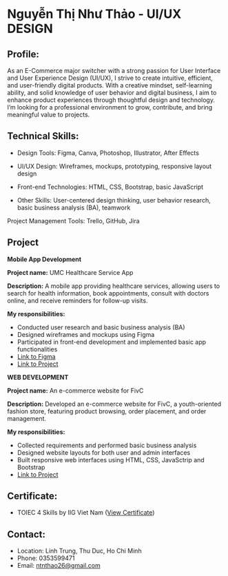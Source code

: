 # Nguyễn Thị Như Thảo - UI/UX DESIGN

## Profile:

As an E-Commerce major switcher with a strong passion for User Interface and User Experience Design (UI/UX), I strive to create intuitive, efficient, and user-friendly digital products. With a creative mindset, self-learning ability, and solid knowledge of user behavior and digital business, I aim to enhance product experiences through thoughtful design and technology. I’m looking for a professional environment to grow, contribute, and bring meaningful value to projects.

## Technical Skills:
* Design Tools: Figma, Canva, Photoshop, Illustrator, After Effects

* UI/UX Design: Wireframes, mockups, prototyping, responsive layout design

* Front-end Technologies: HTML, CSS, Bootstrap, basic JavaScript

* Other Skills: User-centered design thinking, user behavior research, basic business analysis (BA), teamwork

Project Management Tools: Trello, GitHub, Jira

## Project
**Mobile App Development**

**Project name:** UMC Healthcare Service App

**Description:** A mobile app providing healthcare services, allowing users to search for health information, book appointments, consult with doctors online, and receive reminders for follow-up visits.

**My responsibilities:** 
  + Conducted user research and basic business analysis (BA)
  + Designed wireframes and mockups using Figma
  + Participated in front-end development and implemented basic app functionalities
  + [Link to Figma](https://www.figma.com/design/5S9CNkEA6viA86GePA5Nht/Hosme-Android?node-id=0-1&t=45nakCBoYoKIQ6uc-1)
  + [Link to Project](https://github.com/nguyenthinhuthao26/App_Development_HOSME)
    
**WEB DEVELOPMENT**

**Project name:** An e-commerce website for FivC

**Description:** Developed an e-commerce website for FivC, a youth-oriented fashion store, featuring product browsing, order placement, and order management.

**My responsibilities:** 
+ Collected requirements and performed basic business analysis
+ Designed website layouts for both user and admin interfaces
+ Built responsive web interfaces using HTML, CSS, JavaSctrip and Bootstrap
+ [Link to Project](https://github.com/nguyenthinhuthao26/Web_Development_FIVC)

## Certificate:
* TOIEC 4 Skills by IIG Viet Nam ([View Certificate](https://drive.google.com/file/d/12yLVVmbngxhL4BP3kaisCj-D9akIpYvd/view?usp=sharing))

## Contact:
* Location: Linh Trung, Thu Duc, Ho Chi Minh
* Phone: 0353599471
* Email: ntnthao26@gmail.com
